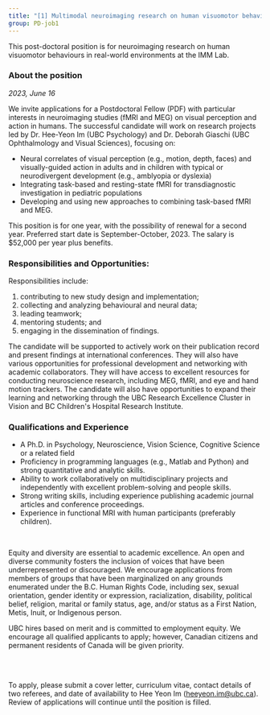 ```yaml
---
title: "[1] Multimodal neuroimaging research on human visuomotor behaviours in real-world settings – Postdoctoral Fellow"
group: PD-job1
---
```

This post-doctoral position is for neuroimaging research on human visuomotor behaviours in real-world environments at the IMM Lab. 

### About the position 
*2023, June 16*



We invite applications for a Postdoctoral Fellow (PDF) with particular interests in neuroimaging studies (fMRI and MEG) on visual perception and action in humans. The successful candidate will
work on research projects led by Dr. Hee-Yeon Im (UBC Psychology) and Dr. Deborah Giaschi (UBC Ophthalmology and Visual Sciences), focusing on:

  - Neural correlates of visual perception (e.g., motion, depth, faces) and visually-guided action in adults and in children with typical or neurodivergent development (e.g., amblyopia or dyslexia)
  - Integrating task-based and resting-state fMRI for transdiagnostic investigation in pediatric populations
  - Developing and using new approaches to combining task-based fMRI and MEG.

This position is for one year, with the possibility of renewal for a second year. Preferred start date is September-October, 2023. The salary is $52,000 per year plus benefits.


### Responsibilities and Opportunities: 

Responsibilities include: 
1. contributing to new study design and implementation; 
2. collecting and analyzing behavioural and neural data; 
3. leading teamwork; 
4. mentoring students; and 
5. engaging in the dissemination of findings. 


The candidate will be supported to actively work on their publication record and present findings at international conferences. They will also have various opportunities for professional development
and networking with academic collaborators. They will have access to excellent resources for conducting neuroscience research, including MEG, fMRI, and eye and hand motion trackers. The candidate will also have opportunities to expand their learning and networking
through the UBC Research Excellence Cluster in Vision and BC Children's Hospital Research Institute. 

### Qualifications and Experience

  - A Ph.D. in Psychology, Neuroscience, Vision Science, Cognitive Science or a related field
  - Proficiency in programming languages (e.g., Matlab and Python) and strong quantitative and analytic skills.
  - Ability to work collaboratively on multidisciplinary projects and independently with excellent problem-solving and people skills.
  - Strong writing skills, including experience publishing academic journal articles and conference proceedings.
  - Experience in functional MRI with human participants (preferably children).

<br>

Equity and diversity are essential to academic excellence. An open and diverse community fosters the inclusion of voices that have been underrepresented or discouraged. We encourage applications from members of groups that have been marginalized on any grounds enumerated under the B.C. Human Rights Code, including sex, sexual orientation, gender identity or expression, racialization, disability, political belief, religion, marital or family status, age, and/or status as a First Nation, Metis, Inuit, or Indigenous person.


UBC hires based on merit and is committed to employment equity. We encourage all qualified applicants to apply; however, Canadian citizens and permanent residents of Canada will be given priority.

<br>
<br>


To apply, please submit a cover letter, curriculum vitae, contact details of two referees, and date of availability to Hee Yeon Im (heeyeon.im@ubc.ca). Review of applications will continue until the position is filled.



